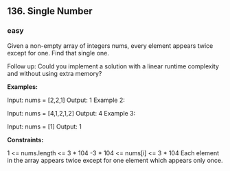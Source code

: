## 136. Single Number
### easy


Given a non-empty array of integers nums, every element appears twice except for one. Find that single one.

Follow up: Could you implement a solution with a linear runtime
complexity and without using extra memory?

__Examples:__

Input: nums = [2,2,1]
Output: 1
Example 2:

Input: nums = [4,1,2,1,2]
Output: 4
Example 3:

Input: nums = [1]
Output: 1

__Constraints:__

1 <= nums.length <= 3 * 104
-3 * 104 <= nums[i] <= 3 * 104
Each element in the array appears twice except for one element which appears only once.
